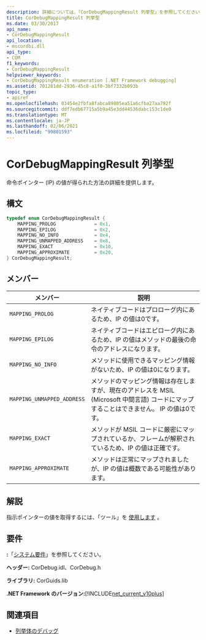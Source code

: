 ```yaml
---
description: 詳細については、「CorDebugMappingResult 列挙型」を参照してください。
title: CorDebugMappingResult 列挙型
ms.date: 03/30/2017
api_name:
- CorDebugMappingResult
api_location:
- mscordbi.dll
api_type:
- COM
f1_keywords:
- CorDebugMappingResult
helpviewer_keywords:
- CorDebugMappingResult enumeration [.NET Framework debugging]
ms.assetid: 701281dd-2936-45c8-a1f0-3bf7332b093b
topic_type:
- apiref
ms.openlocfilehash: 03454e2fbfa8fabca89805ea51a6cfba27aa792f
ms.sourcegitcommit: ddf7edb67715a5b9a45e3dd44536dabc153c1de0
ms.translationtype: MT
ms.contentlocale: ja-JP
ms.lasthandoff: 02/06/2021
ms.locfileid: "99801593"
---
```

# <a name="cordebugmappingresult-enumeration"></a>CorDebugMappingResult 列挙型

命令ポインター (IP) の値が得られた方法の詳細を提供します。  
  
## <a name="syntax"></a>構文  
  
```cpp  
typedef enum CorDebugMappingResult {  
    MAPPING_PROLOG              = 0x1,  
    MAPPING_EPILOG              = 0x2,  
    MAPPING_NO_INFO             = 0x4,  
    MAPPING_UNMAPPED_ADDRESS    = 0x8,  
    MAPPING_EXACT               = 0x10,  
    MAPPING_APPROXIMATE         = 0x20,  
} CorDebugMappingResult;  
```  
  
## <a name="members"></a>メンバー  
  
|メンバー|説明|  
|------------|-----------------|  
|`MAPPING_PROLOG`|ネイティブコードはプロローグ内にあるため、IP の値は0です。|  
|`MAPPING_EPILOG`|ネイティブコードはエピローグ内にあるため、IP の値はメソッドの最後の命令のアドレスになります。|  
|`MAPPING_NO_INFO`|メソッドに使用できるマッピング情報がないため、IP の値は0になります。|  
|`MAPPING_UNMAPPED_ADDRESS`|メソッドのマッピング情報は存在しますが、現在のアドレスを MSIL (Microsoft 中間言語) コードにマップすることはできません。 IP の値は0です。|  
|`MAPPING_EXACT`|メソッドが MSIL コードに厳密にマップされているか、フレームが解釈されているため、IP の値は正確です。|  
|`MAPPING_APPROXIMATE`|メソッドは正常にマップされましたが、IP の値は概数である可能性があります。|  
  
## <a name="remarks"></a>解説  

 指示ポインターの値を取得するには、「ツール」を [使用します](icordebugilframe-getip-method.md) 。  
  
## <a name="requirements"></a>要件  

 **:**「[システム要件](../../get-started/system-requirements.md)」を参照してください。  
  
 **ヘッダー:** CorDebug.idl、CorDebug.h  
  
 **ライブラリ:** CorGuids.lib  
  
 **.NET Framework のバージョン:**[!INCLUDE[net_current_v10plus](../../../../includes/net-current-v10plus-md.md)]  
  
## <a name="see-also"></a>関連項目

- [列挙体のデバッグ](debugging-enumerations.md)
